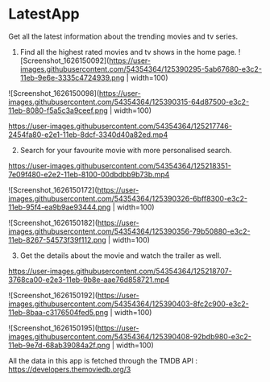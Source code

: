 # LatestApp
Get all the latest information about the trending movies and tv series.  


1. Find all the highest rated movies and tv shows in the home page.
![Screenshot_1626150092](https://user-images.githubusercontent.com/54354364/125390295-5ab67680-e3c2-11eb-9e6e-3335c4724939.png | width=100)


![Screenshot_1626150098](https://user-images.githubusercontent.com/54354364/125390315-64d87500-e3c2-11eb-8080-f5a5c3a9ceef.png | width=100)

https://user-images.githubusercontent.com/54354364/125217746-2454fa80-e2e1-11eb-8dcf-3340d40a82ed.mp4

2. Search for your favourite movie with more personalised search.


https://user-images.githubusercontent.com/54354364/125218351-7e09f480-e2e2-11eb-8100-00dbdbb9b73b.mp4


![Screenshot_1626150172](https://user-images.githubusercontent.com/54354364/125390326-6bff8300-e3c2-11eb-95f4-ea9b9ae93444.png | width=100)


![Screenshot_1626150182](https://user-images.githubusercontent.com/54354364/125390356-79b50880-e3c2-11eb-8267-54573f39f112.png | width=100)



3. Get the details about the movie and watch the trailer as well.


https://user-images.githubusercontent.com/54354364/125218707-3768ca00-e2e3-11eb-9b8e-aae76d858721.mp4


![Screenshot_1626150192](https://user-images.githubusercontent.com/54354364/125390403-8fc2c900-e3c2-11eb-8baa-c3176504fed5.png | width=100)


![Screenshot_1626150195](https://user-images.githubusercontent.com/54354364/125390408-92bdb980-e3c2-11eb-9e7d-68ab39084a2f.png | width=100)



All the data in this app is fetched through the TMDB API : https://developers.themoviedb.org/3

